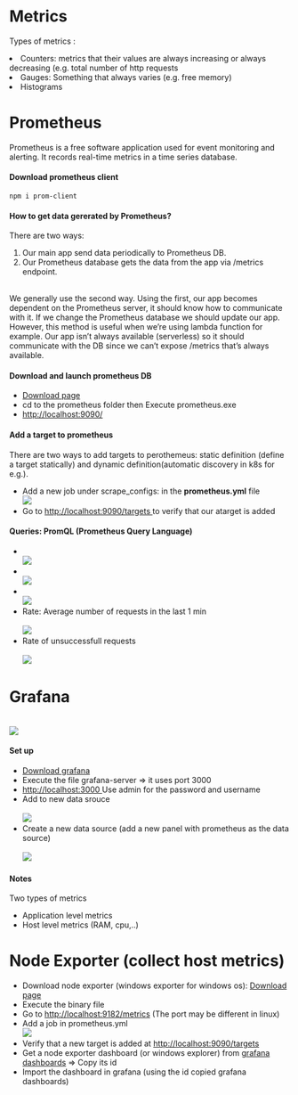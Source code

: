 # Metrics

Types of metrics :

<li>Counters: metrics that their values are always increasing or always decreasing (e.g. total number of http requests </li> 
<li>Gauges: Something that always varies (e.g. free memory)</li>
<li>Histograms</li>

# Prometheus

Prometheus is a free software application used for event monitoring and alerting. It records real-time metrics in a time series database.

#### Download prometheus client

`npm i prom-client` <br>

#### How to get data gererated by Prometheus? <br>

There are two ways:<br>

<ol>  
    <li>Our main app send data periodically to Prometheus DB.</li>
   <li>Our Prometheus database gets the data from the app via /metrics endpoint.</li>
</ol>
    <br>  
We generally use the second way.
Using the first, our app becomes dependent on the Prometheus server, it should know how to communicate with it. If we change the Prometheus database  we should update our app.
However, this method is useful when we’re using lambda function for example.
Our app isn’t always available (serverless) so it should communicate with the DB since we can’t expose /metrics that’s always available.

#### Download and launch prometheus DB

   <ul>
    <li><a href="https://prometheus.io/download/">Download page</a>  </li>
    <li>cd to the prometheus folder then Execute prometheus.exe</li>
    <li><a href="http://localhost:9090/">http://localhost:9090/</a>  </li>
    </ul>

#### Add a target to prometheus

There are two ways to add targets to perothemeus: static definition (define a target statically) and dynamic definition(automatic discovery in k8s for e.g.).

<ul>
    <li>Add a new job under scrape_configs: in the <b>prometheus.yml</b> file<br>
    <img   src="assets/imgs/add-target.PNG">
    </li>
    <li>Go to <a href="http://localhost:9090/targets"> http://localhost:9090/targets </a> to verify that our atarget is added</li>
</ul>

#### Queries: PromQL (Prometheus Query Language)

<ul>
    <li> <br>
   <img   src="assets/imgs/queries.PNG">
    </li>
    <li> <br>
   <img   src="assets/imgs/queries1.PNG">
    </li>
    <li> <br>
   <img   src="assets/imgs/queries2.PNG">
    </li>
    <li>Rate: Average number of requests in the last 1 min <br> <br>
   <img   src="assets/imgs/queries3.PNG">
    </li>
    </li>
    <li>Rate of unsuccessfull requests <br> <br>
   <img   src="assets/imgs/queries4.PNG">
    </li>

</ul>

# Grafana

<br>
 <img   src="assets/imgs/grafana.PNG">

#### Set up

<ul>
<li> <a href="https://grafana.com/get/?plcmt=top-nav&cta=downloads&tab=self-managed">Download grafana</a></li>
<li> Execute the file grafana-server => it uses port 3000</li>
<li> <a href="http://localhost:3000">http://localhost:3000 </a> Use admin for the password and username</li>
<li>  
Add to new data srouce <br>  <br>
 <img   src="assets/imgs/grafana1.PNG">
</li>
<li>  
Create a new data source (add a new panel with prometheus as the data source) <br>  <br>
 <img   src="assets/imgs/grafana2.PNG">
</li>

</ul>

#### Notes

Two types of metrics

<ul>
<li>Application level metrics </li>
<li>Host level  metrics (RAM, cpu,..) </li>
</ul>

# Node Exporter (collect host metrics)

<ul>

<li> Download node exporter (windows exporter for windows os):
<a href="https://github.com/prometheus-community/windows_exporter/releases"> Download page</a></li> 

<li> Execute the binary file</li>
<li> 
Go to <a href="http://localhost:9182/metrics"> http://localhost:9182/metrics</a>
(The port may be different in linux)
</li>
<li>
Add a job in prometheus.yml <br>
 <img   src="assets/imgs/node-explorer1.PNG">

   </li>
<li>Verify that a new target is added at  <a href="http://localhost:9090/targets">http://localhost:9090/targets</a></li>
<li>Get a node exporter dashboard (or windows explorer) from  
<a href="https://grafana.com/grafana/dashboards/14694-windows-exporter-dashboard/">grafana dashboards</a> => Copy its id
   
   </li>
<li>Import the dashboard in grafana (using the id copied grafana dashboards)  </li>
</ul>
